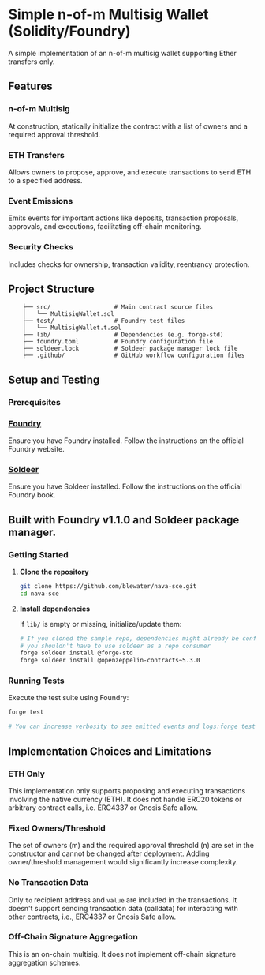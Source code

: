 # Simple n-of-m Multisig Wallet (Solidity/Foundry)

A simple implementation of an n-of-m multisig wallet supporting Ether transfers only.

## Features

### n-of-m Multisig 

At construction, statically initialize the contract with a list of owners and a required approval threshold.

### ETH Transfers 

Allows owners to propose, approve, and execute transactions to send ETH to a specified address.

### Event Emissions 

Emits events for important actions like deposits, transaction proposals, approvals, and executions, facilitating off-chain monitoring.

### Security Checks 

Includes checks for ownership, transaction validity, reentrancy protection.

## Project Structure

```
    ├── src/                  # Main contract source files
    │   └── MultisigWallet.sol
    ├── test/                 # Foundry test files
    │   └── MultisigWallet.t.sol
    ├── lib/                  # Dependencies (e.g. forge-std)
    ├── foundry.toml          # Foundry configuration file
    ├── soldeer.lock          # Soldeer package manager lock file
    ├── .github/              # GitHub workflow configuration files
```

## Setup and Testing

### Prerequisites

### [Foundry](https://getfoundry.sh/)
Ensure you have Foundry installed. Follow the instructions on the official Foundry website.

### [Soldeer](https://book.getfoundry.sh/projects/soldeer)
Ensure you have Soldeer installed. Follow the instructions on the official Foundry book.

## Built with Foundry v1.1.0 and Soldeer package manager.

### Getting Started

1.  **Clone the repository**
    ```bash
    git clone https://github.com/blewater/nava-sce.git
    cd nava-sce
    ```
2.  **Install dependencies**
    
    If `lib/` is empty or missing, initialize/update them:
    
    ```bash
    # If you cloned the sample repo, dependencies might already be configured.
    # you shouldn't have to use soldeer as a repo consumer
    forge soldeer install @forge-std
    forge soldeer install @openzeppelin-contracts~5.3.0
    ```

### Running Tests

Execute the test suite using Foundry:

```bash
forge test

# You can increase verbosity to see emitted events and logs:forge test -vvv
```

## Implementation Choices and Limitations
### ETH Only
This implementation only supports proposing and executing transactions involving the native currency (ETH). It does not handle ERC20 tokens or arbitrary contract calls, i.e. ERC4337 or Gnosis Safe allow.

### Fixed Owners/Threshold
The set of owners (m) and the required approval threshold (n) are set in the constructor and cannot be changed after deployment. Adding owner/threshold management would significantly increase complexity.

### No Transaction Data
Only `to` recipient address and `value` are included in the transactions. It doesn't support sending transaction data (calldata) for interacting with other contracts, i.e., ERC4337 or Gnosis Safe allow.
### Off-Chain Signature Aggregation
This is an on-chain multisig. It does not implement off-chain signature aggregation schemes.